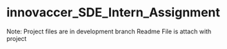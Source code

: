 # innovaccer_SDE_Intern_Assignment

Note: Project files are in development branch
Readme File is attach with project
